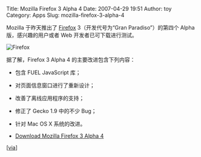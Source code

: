 Title: Mozilla Firefox 3 Alpha 4
Date: 2007-04-29 19:51
Author: toy
Category: Apps
Slug: mozilla-firefox-3-alpha-4

Mozilla 于昨天推出了 [Firefox](http://www.mozilla.com/en-US/firefox/)
3（开发代号为“Gran Paradiso”）的第四个 Alpha 版，感兴趣的用户或者 Web
开发者已可下载进行测试。

![Firefox](http://i.linuxtoy.org/i/2007/04/firefox.jpg)

据了解，Firefox 3 Alpha 4 的主要改进包含下列内容：

-   包含 FUEL JavaScript 库；
-   对页面信息窗口进行了重新设计；
-   改善了离线应用程序的支持；
-   修正了 Gecko 1.9 中的不少 Bug；
-   针对 Mac OS X 系统的改进。

- [Download Mozilla Firefox 3 Alpha
4](http://releases.mozilla.org/pub/mozilla.org/firefox/releases/granparadiso/alpha4/linux-i686/en-US/)

[[via](http://www.mozillazine.org/talkback.html?article=21580)]
